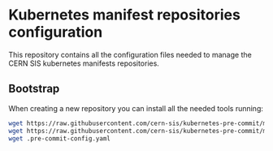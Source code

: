# Kubernetes manifest repositories configuration

This repository contains all the configuration files needed to manage the CERN SIS kubernetes manifests repositories.

## Bootstrap

When creating a new repository you can install all the needed tools running:

```bash
wget https://raw.githubusercontent.com/cern-sis/kubernetes-pre-commit/main/.prettierrc.yml
wget https://raw.githubusercontent.com/cern-sis/kubernetes-pre-commit/main/.prettierignore
wget .pre-commit-config.yaml
```
